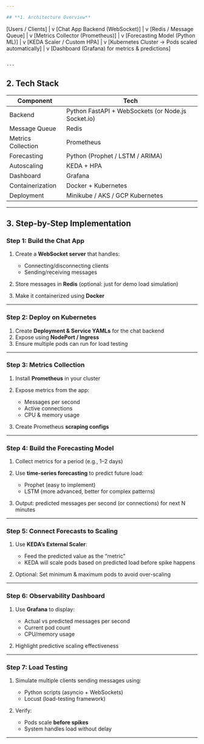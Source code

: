 ```yaml
---

## **1. Architecture Overview**

```
[Users / Clients]
        |
        v
[Chat App Backend (WebSocket)]
        |
        v
[Redis / Message Queue]
        |
        v
[Metrics Collector (Prometheus)]
        |
        v
[Forecasting Model (Python ML)]
        |
        v
[KEDA Scaler / Custom HPA]
        |
        v
[Kubernetes Cluster → Pods scaled automatically]
        |
        v
[Dashboard (Grafana) for metrics & predictions]
```

---
```


## **2. Tech Stack**

| Component          | Tech                                               |
| ------------------ | -------------------------------------------------- |
| Backend            | Python FastAPI + WebSockets (or Node.js Socket.io) |
| Message Queue      | Redis                                              |
| Metrics Collection | Prometheus                                         |
| Forecasting        | Python (Prophet / LSTM / ARIMA)                    |
| Autoscaling        | KEDA + HPA                                         |
| Dashboard          | Grafana                                            |
| Containerization   | Docker + Kubernetes                                |
| Deployment         | Minikube / AKS / GCP Kubernetes                    |

---

## **3. Step-by-Step Implementation**

### **Step 1: Build the Chat App**

1. Create a **WebSocket server** that handles:

   * Connecting/disconnecting clients
   * Sending/receiving messages
2. Store messages in **Redis** (optional: just for demo load simulation)
3. Make it containerized using **Docker**

---

### **Step 2: Deploy on Kubernetes**

1. Create **Deployment & Service YAMLs** for the chat backend
2. Expose using **NodePort / Ingress**
3. Ensure multiple pods can run for load testing

---

### **Step 3: Metrics Collection**

1. Install **Prometheus** in your cluster
2. Expose metrics from the app:

   * Messages per second
   * Active connections
   * CPU & memory usage
3. Create Prometheus **scraping configs**

---

### **Step 4: Build the Forecasting Model**

1. Collect metrics for a period (e.g., 1–2 days)
2. Use **time-series forecasting** to predict future load:

   * Prophet (easy to implement)
   * LSTM (more advanced, better for complex patterns)
3. Output: predicted messages per second (or connections) for next N minutes

---

### **Step 5: Connect Forecasts to Scaling**

1. Use **KEDA’s External Scaler**:

   * Feed the predicted value as the “metric”
   * KEDA will scale pods based on predicted load before spike happens
2. Optional: Set minimum & maximum pods to avoid over-scaling

---

### **Step 6: Observability Dashboard**

1. Use **Grafana** to display:

   * Actual vs predicted messages per second
   * Current pod count
   * CPU/memory usage
2. Highlight predictive scaling effectiveness

---

### **Step 7: Load Testing**

1. Simulate multiple clients sending messages using:

   * Python scripts (asyncio + WebSockets)
   * Locust (load-testing framework)
2. Verify:

   * Pods scale **before spikes**
   * System handles load without delay

---

